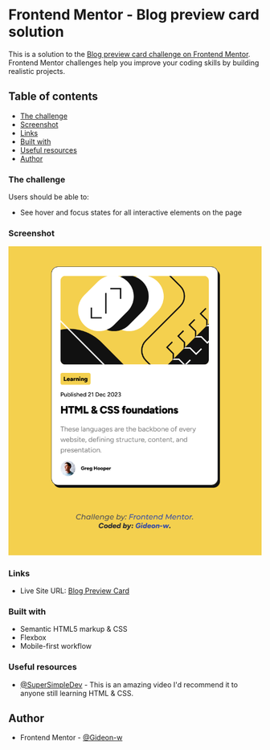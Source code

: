 # Frontend Mentor - Blog preview card solution

This is a solution to the [Blog preview card challenge on Frontend Mentor](https://www.frontendmentor.io/challenges/blog-preview-card-ckPaj01IcS). Frontend Mentor challenges help you improve your coding skills by building realistic projects. 

## Table of contents


- [The challenge](#the-challenge)
- [Screenshot](#screenshot)
- [Links](#links)
- [Built with](#built-with)
- [Useful resources](#useful-resources)
- [Author](#author)


### The challenge

Users should be able to:

- See hover and focus states for all interactive elements on the page

### Screenshot

![](Screenshot%202024-06-06%20at%2023-39-16%20Blog%20Preview%20Card.png.png)


### Links

- Live Site URL: [Blog Preview Card](https://gideon-w.github.io/Blog-Preview-Card/)

### Built with

- Semantic HTML5 markup & CSS
- Flexbox
- Mobile-first workflow

### Useful resources

- [@SuperSimpleDev](https://youtu.be/G3e-cpL7ofc?si=hT7MQmc-bLlN66fx) - This is an amazing video  I'd recommend it to anyone still learning HTML & CSS.

## Author

- Frontend Mentor - [@Gideon-w](https://www.frontendmentor.io/profile/Gideon-w)
